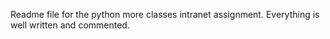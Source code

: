 Readme file for the python more classes intranet assignment. Everything is well written and commented.